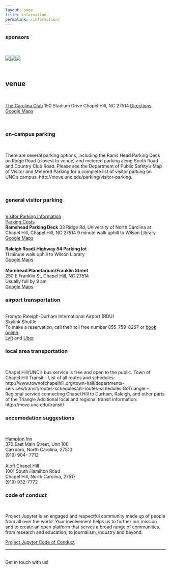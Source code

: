 ```yaml
---
layout: page
title: information
permalink: /information/
---
```


<h3>sponsors</h3>

<br/>

<p><img class="col one" src="/TriangleJupyter/img/unclibblack.gif" /><img class="col one" src="/TriangleJupyter/img/aap.gif" /><img class="col one" src="/TriangleJupyter/img/valassisdigital.png" /></p>

<br/>

<h2>venue</h2>

<br/>

<a href="http://www.clubcorp.com/Clubs/Carolina-Club">The Carolina Club</a>
150 Stadium Drive
Chapel Hill, NC 27514
<a href="ttp://www.clubcorp.com/Clubs/Carolina-Club/Our-Story/Directions-Hours">Directions</a>
<a href="https://goo.gl/maps/AMpkpaKe5AN2">Google Maps</a>

<br/>

<h3>on-campus parking</h3>

<br/>
<p>There are several parking options, including the Rams Head Parking Deck on Ridge Road (closest to venue) and metered parking along South Road and Country Club Road. Please see the Department of Public Safety’s Map of Visitor and Metered Parking for a complete list of visitor parking on UNC’s campus: http://move.unc.edu/parking/visitor-parking.</p>

<br/>

<h3>general visitor parking</h3>

<br/>
<a href="http://move.unc.edu/parking/visitor-parking/">Visitor Parking Information</a>
<br/>
<a href="http://move.unc.edu/policy/pricing/#pane-0-3">Parking Costs</a>

<br/>
<b>Ramshead Parking Deck</b>
33 Ridge Rd, University of North Carolina at Chapel Hill, Chapel Hill, NC 27514
9 minute walk uphill to Wilson Library
<a href="https://goo.gl/maps/ZjmeCD2Gauv">Google Maps</a>
<br/>
<br/>
<b>Raleigh Road/ Highway 54 Parking lot</b>
<br/>
11 minute walk uphill to Wilson Library
<br/>
<a href="https://goo.gl/maps/xmdLRqRXjz32">Google Maps</a>
<br/>
<br/>
<b>Morehead Planetarium/Franklin Street</b>
<br/>
250 E Franklin St, Chapel Hill, NC 27514
<br/>
Usually full by 9 am
<br/>
<a href="https://goo.gl/maps/cJ4LAGDCpVT2">Google Maps</a>
<br/>

<h3>airport transportation</h3>
<br/>
From/to Raleigh-Durham International Airport (RDU)
<br/>
Skylink Shuttle<br/>
To make a reservation, call their toll free number 855-759-8267 or <a href="http://www.skylinkshuttle.com/">book online</a>.
<br/>
<a href="https://www.lyft.com/">Lyft</a> and <a href="https://www.uber.com/">Uber</a>
<br/>

<h3>local area transportation</h3>

<br/>

<p>Chapel Hill/UNC’s bus service is free and open to the public.
Town of Chapel Hill Transit – List of all routes and schedules:
http://www.townofchapelhill.org/town-hall/departments-services/transit/routes-schedules/all-routes-schedules
GoTriangle – Regional service connecting Chapel Hill to Durham, Raleigh, and other parts of the Triangle
Additional local and regional transit information: http://move.unc.edu/transit/</p>

<h3>accomodation suggestions</h3>

<br/>

<a href="http://hamptoninn3.hilton.com/en/hotels/north-carolina/hampton-inn-and-suites-chapel-hill-carrboro-downtown-RDUCOHX/index.html">Hampton Inn</a>
<br/>
370 East Main Street, Unit 100
<br/>
Carrboro, North Carolina, 27510
<br/>
(919) 904- 7712
<br/>
<br/>
<a href="http://www.aloftchapelhill.com/">Aloft Chapel Hill</a>
<br/>
1001 South Hamilton Road
<br/>
Chapel Hill, North Carolina, 27517
<br/>
(919) 932-7772

<h3>code of conduct</h3>

<br/>

<p>Project Jupyter is an engaged and respectful community made up of people from all over the world. Your involvement helps us to further our mission and to create an open platform that serves a broad range of communities, from research and education, to journalism, industry and beyond.</p>

<a href="https://github.com/jupyter/governance/blob/master/conduct/code_of_conduct.md">Project Jupyter Code of Conduct</a>

<hr/>
<br/>
<span class="contacticon center">
	<a href="mailto:chris@carpentries.org"><i class="fa fa-envelope-square"></i></a>
	<a href="https://github.com/libcce/TriangleJupyter" target="_blank"><i class="fa fa-github-square"></i></a>
	<a href="https://twitter.com/search?f=tweets&q=%23trianglejupyter&src=typd" target="_blank"><i class="fa fa-twitter-square"></i></a>
</span>

<div class="col three caption">
	Get in touch with us!
</div>

